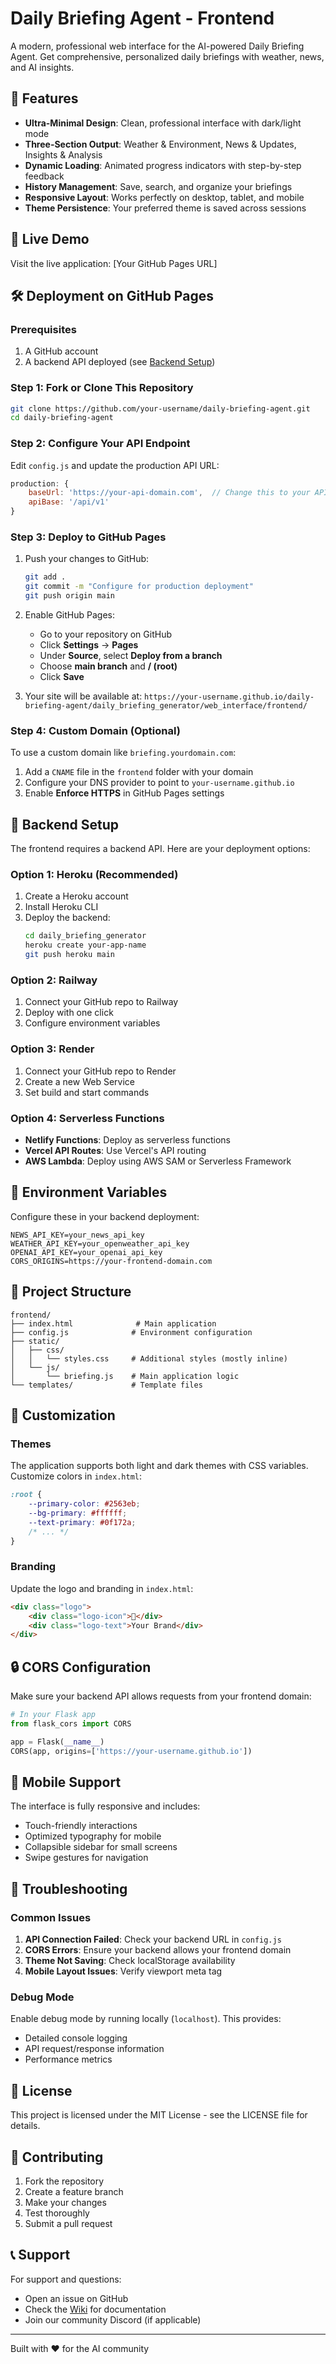 # Daily Briefing Agent - Frontend

A modern, professional web interface for the AI-powered Daily Briefing Agent. Get comprehensive, personalized daily briefings with weather, news, and AI insights.

## 🌟 Features

- **Ultra-Minimal Design**: Clean, professional interface with dark/light mode
- **Three-Section Output**: Weather & Environment, News & Updates, Insights & Analysis  
- **Dynamic Loading**: Animated progress indicators with step-by-step feedback
- **History Management**: Save, search, and organize your briefings
- **Responsive Layout**: Works perfectly on desktop, tablet, and mobile
- **Theme Persistence**: Your preferred theme is saved across sessions

## 🚀 Live Demo

Visit the live application: [Your GitHub Pages URL]

## 🛠️ Deployment on GitHub Pages

### Prerequisites

1. A GitHub account
2. A backend API deployed (see [Backend Setup](#backend-setup))

### Step 1: Fork or Clone This Repository

```bash
git clone https://github.com/your-username/daily-briefing-agent.git
cd daily-briefing-agent
```

### Step 2: Configure Your API Endpoint

Edit `config.js` and update the production API URL:

```javascript
production: {
    baseUrl: 'https://your-api-domain.com',  // Change this to your API URL
    apiBase: '/api/v1'
}
```

### Step 3: Deploy to GitHub Pages

1. Push your changes to GitHub:
   ```bash
   git add .
   git commit -m "Configure for production deployment"
   git push origin main
   ```

2. Enable GitHub Pages:
   - Go to your repository on GitHub
   - Click **Settings** → **Pages**
   - Under **Source**, select **Deploy from a branch**
   - Choose **main branch** and **/ (root)**
   - Click **Save**

3. Your site will be available at: `https://your-username.github.io/daily-briefing-agent/daily_briefing_generator/web_interface/frontend/`

### Step 4: Custom Domain (Optional)

To use a custom domain like `briefing.yourdomain.com`:

1. Add a `CNAME` file in the `frontend` folder with your domain
2. Configure your DNS provider to point to `your-username.github.io`
3. Enable **Enforce HTTPS** in GitHub Pages settings

## 🔧 Backend Setup

The frontend requires a backend API. Here are your deployment options:

### Option 1: Heroku (Recommended)

1. Create a Heroku account
2. Install Heroku CLI
3. Deploy the backend:
   ```bash
   cd daily_briefing_generator
   heroku create your-app-name
   git push heroku main
   ```

### Option 2: Railway

1. Connect your GitHub repo to Railway
2. Deploy with one click
3. Configure environment variables

### Option 3: Render

1. Connect your GitHub repo to Render
2. Create a new Web Service
3. Set build and start commands

### Option 4: Serverless Functions

- **Netlify Functions**: Deploy as serverless functions
- **Vercel API Routes**: Use Vercel's API routing
- **AWS Lambda**: Deploy using AWS SAM or Serverless Framework

## 🔑 Environment Variables

Configure these in your backend deployment:

```env
NEWS_API_KEY=your_news_api_key
WEATHER_API_KEY=your_openweather_api_key  
OPENAI_API_KEY=your_openai_api_key
CORS_ORIGINS=https://your-frontend-domain.com
```

## 📁 Project Structure

```
frontend/
├── index.html              # Main application
├── config.js              # Environment configuration
├── static/
│   ├── css/
│   │   └── styles.css     # Additional styles (mostly inline)
│   └── js/
│       └── briefing.js    # Main application logic
└── templates/             # Template files
```

## 🎨 Customization

### Themes

The application supports both light and dark themes with CSS variables. Customize colors in `index.html`:

```css
:root {
    --primary-color: #2563eb;
    --bg-primary: #ffffff;
    --text-primary: #0f172a;
    /* ... */
}
```

### Branding

Update the logo and branding in `index.html`:

```html
<div class="logo">
    <div class="logo-icon">🤖</div>
    <div class="logo-text">Your Brand</div>
</div>
```

## 🔒 CORS Configuration

Make sure your backend API allows requests from your frontend domain:

```python
# In your Flask app
from flask_cors import CORS

app = Flask(__name__)
CORS(app, origins=['https://your-username.github.io'])
```

## 📱 Mobile Support

The interface is fully responsive and includes:
- Touch-friendly interactions
- Optimized typography for mobile
- Collapsible sidebar for small screens
- Swipe gestures for navigation

## 🐛 Troubleshooting

### Common Issues

1. **API Connection Failed**: Check your backend URL in `config.js`
2. **CORS Errors**: Ensure your backend allows your frontend domain
3. **Theme Not Saving**: Check localStorage availability
4. **Mobile Layout Issues**: Verify viewport meta tag

### Debug Mode

Enable debug mode by running locally (`localhost`). This provides:
- Detailed console logging
- API request/response information
- Performance metrics

## 📄 License

This project is licensed under the MIT License - see the LICENSE file for details.

## 🤝 Contributing

1. Fork the repository
2. Create a feature branch
3. Make your changes
4. Test thoroughly
5. Submit a pull request

## 📞 Support

For support and questions:
- Open an issue on GitHub
- Check the [Wiki](link-to-wiki) for documentation
- Join our community Discord (if applicable)

---

Built with ❤️ for the AI community
